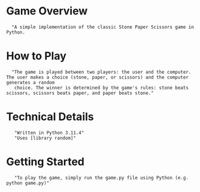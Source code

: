 # Game Overview <br>
      "A simple implementation of the classic Stone Paper Scissors game in Python. 
# How to Play <br>
      "The game is played between two players: the user and the computer. The user makes a choice (stone, paper, or scissors) and the computer generates a random 
       choice. The winner is determined by the game's rules: stone beats scissors, scissors beats paper, and paper beats stone." 
# Technical Details <br>
       "Written in Python 3.11.4" 
       "Uses [library random]"   
# Getting Started <br>
       "To play the game, simply run the game.py file using Python (e.g. python game.py)"
